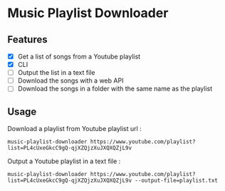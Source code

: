 # Music Playlist Downloader

## Features

- [x] Get a list of songs from a Youtube playlist
- [x] CLI
- [ ] Output the list in a text file
- [ ] Download the songs with a web API
- [ ] Download the songs in a folder with the same name as the playlist

## Usage

Download a playlist from Youtube playlist url :

`music-playlist-downloader https://www.youtube.com/playlist?list=PL4cUxeGkcC9gQ-qjXZQjzXuJXQXQZjL9v`

Output a Youtube playlist in a text file :

`music-playlist-downloader https://www.youtube.com/playlist?list=PL4cUxeGkcC9gQ-qjXZQjzXuJXQXQZjL9v --output-file=playlist.txt`
